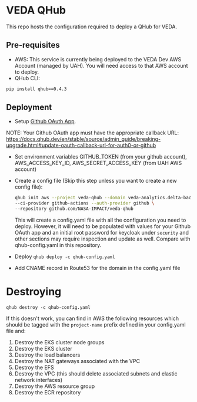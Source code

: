 # VEDA QHub

This repo hosts the configuration required to deploy a QHub for VEDA.

## Pre-requisites

* AWS: This service is currently being deployed to the VEDA Dev AWS Account (managed by UAH). You will need access to that AWS account to deploy.
* QHub CLI:

```sh
pip install qhub==0.4.3
```

## Deployment

* Setup [Github OAuth App](https://docs.github.com/en/developers/apps/building-oauth-apps/creating-an-oauth-app).

NOTE: Your Github OAuth app must have the appropriate callback URL: https://docs.qhub.dev/en/stable/source/admin_guide/breaking-upgrade.html#update-oauth-callback-url-for-auth0-or-github

* Set environment variables GITHUB_TOKEN (from your github account), AWS_ACCESS_KEY_ID, AWS_SECRET_ACCESS_KEY (from UAH AWS account)
* Create a config file (Skip this step unless you want to create a new config file):

    ```bash
    qhub init aws --project veda-qhub --domain veda-analytics.delta-backend.com \
    --ci-provider github-actions --auth-provider github \
    --repository github.com/NASA-IMPACT/veda-qhub
    ```

    This will create a config.yaml file with all the configuration you need to deploy. However, it will need to be populated with values for your Github OAuth app and an initial root password for keycloak under `security` and other sections may require inspection and update as well. Compare with qhub-config.yaml in this repository.

* Deploy `qhub deploy -c qhub-config.yaml`
* Add CNAME record in Route53 for the domain in the config.yaml file

# Destroying

```
qhub destroy -c qhub-config.yaml
```

If this doesn't work, you can find in AWS the following resources which should be tagged with the `project-name` prefix defined in your config.yaml file and:

1. Destroy the EKS cluster node groups
2. Destroy the EKS cluster
3. Destroy the load balancers
4. Destroy the NAT gateways associated with the VPC
5. Destroy the EFS
6. Destroy the VPC (this should delete associated subnets and elastic network interfaces)
7. Destroy the AWS resource group
8. Destroy the ECR repository 
